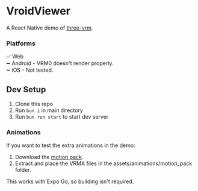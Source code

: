 # VroidViewer
A React Native demo of [three-vrm](https://github.com/pixiv/three-vrm).

### Platforms
✅ Web  
➖ Android - VRM0 doesn't render properly.  
➖ iOS - Not tested.

## Dev Setup
1. Clone this repo
2. Run `bun i` in main directory
3. Run `bun run start` to start dev server

### Animations
If you want to test the extra animations in the demo:  

1. Download the [motion pack](https://vroid.booth.pm/items/5512385).
2. Extract and place the VRMA files in the assets/animations/motion_pack folder.

This works with Expo Go, so building isn't required.
